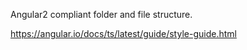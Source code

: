 Angular2 compliant folder and file structure.

https://angular.io/docs/ts/latest/guide/style-guide.html
